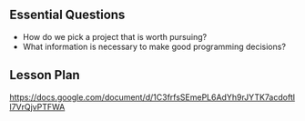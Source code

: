 ## Essential Questions

- How do we pick a project that is worth pursuing?
- What information is necessary to make good programming decisions?

## Lesson Plan

https://docs.google.com/document/d/1C3frfsSEmePL6AdYh9rJYTK7acdoftll7VrQjvPTFWA
